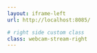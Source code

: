 ```yaml
---
layout: iframe-left
url: http://localhost:8085/

# right side custom class
class: webcam-stream-right
---
```


<WebcamStream />


<style>
.slidev-layout {
    --uno: 
}
.webcam-stream-right { 
@apply 'padding: 0';
}
</style>

